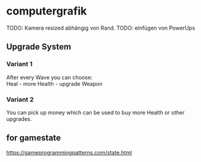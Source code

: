 # computergrafik

TODO: Kamera resized abhängig von Rand.
TODO: einfügen von PowerUps


## Upgrade System

### Variant 1

After every Wave you can choose:  
 Heal - more Health - upgrade Weapon

### Variant 2

You can pick up money which can be used to buy more Health or other upgrades.

## for gamestate

https://gameprogrammingpatterns.com/state.html